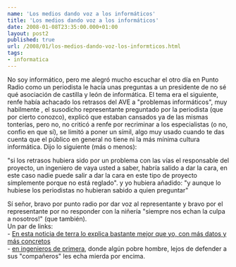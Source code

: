 ```yaml
---
name: 'Los medios dando voz a los informáticos'
title: 'Los medios dando voz a los informáticos'
date: 2008-01-08T23:35:00.000+01:00
layout: post2
published: true
url: /2008/01/los-medios-dando-voz-los-informticos.html
tags: 
- informatica
---
```


No soy informático, pero me alegró mucho escuchar el otro día en Punto Radio como un periodista le hacía unas preguntas a un presidente de no sé qué asociación de castilla y león de informática. El tema era el siguiente, renfe había achacado los retrasos del AVE a "problemas informáticos", muy habilmente , el susodicho representante preguntado por la periodista (que por cierto conozco), explicó que estaban cansados ya de las mismas tonterías, pero no, no criticó a renfe por recriminar a los especialistas (o no, confio en que sí), se limitó a poner un símil, algo muy usado cuando te das cuenta que el público en general no tiene ni la más mínima cultura informática. Dijo lo siguiente (más o menos):  
  
"si los retrasos hubiera sido por un problema con las vías el responsable del proyecto, un ingeniero de vaya usted a saber, habría salido a dar la cara, en este caso nadie puede salir a dar la cara en este tipo de proyecto símplemente porque no está reglado". y yo hubiera añadido: "y aunque lo hubiese los periodistas no hubieran sabido a quien preguntar"  
  
Sí señor, bravo por punto radio por dar voz al representante y bravo por el representante por no responder con la niñería "siempre nos echan la culpa a nosotros!" (que también).  
Un par de links:  
\- [En esta noticia de terra lo explica bastante mejor que yo, con más datos y más concretos](http://actualidad.terra.es/articulo/ingenieros_informaticos_gobierno_ave_2150214.htm)  
\- [en ingenieros de primera](http://www.ingenierosdeprimera.com/node/1289), donde algún pobre hombre, lejos de defender a sus "compañeros" les echa mierda por encima.